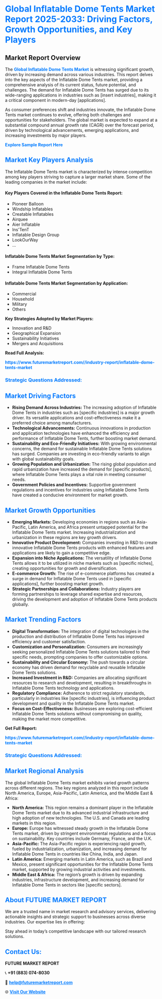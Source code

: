 <h1 style="color: #007BFF;">Global Inflatable Dome Tents Market Report 2025-2033: Driving Factors, Growth Opportunities, and Key Players</h1>

<section id="overview">
<h2>Market Report Overview</h2>
<p>The <a href="https://www.futuremarketreport.com//industry-report/inflatable-dome-tents-market" style="color: #007BFF; text-decoration: none;"><strong>Global Inflatable Dome Tents Market</strong></a> is witnessing significant growth, driven by increasing demand across various industries. This report delves into the key aspects of the Inflatable Dome Tents market, providing a comprehensive analysis of its current status, future potential, and challenges. The demand for Inflatable Dome Tents has surged due to its wide-ranging applications in industries such as [insert industries], making it a critical component in modern-day [applications].</p>
<p>As consumer preferences shift and industries innovate, the Inflatable Dome Tents market continues to evolve, offering both challenges and opportunities for stakeholders. The global market is expected to expand at a substantial compound annual growth rate (CAGR) over the forecast period, driven by technological advancements, emerging applications, and increasing investments by major players.</p>
</section>

<section id="overview">
<p><a href="https://www.futuremarketreport.com//request-sample/reportId=89175" style="color: #007BFF; text-decoration: none;"><strong>Explore Sample Report Here</strong></a></p>
</section>

<section id="key-players">
<h2 style="color: #007BFF;">Market Key Players Analysis</h2>
<p>The Inflatable Dome Tents market is characterized by intense competition among key players striving to capture a larger market share. Some of the leading companies in the market include:</p>
<h4>Key Players Covered in the Inflatable Dome Tents Report:</h4>
<ul><li>Pioneer Balloon</li><li>Windship Inflatables</li><li>Creatable Inflatables</li><li>Airquee</li><li>Aier Inflatable</li><li>Ins&#039;TenT</li><li>Inflatable Design Group</li><li>LookOurWay</li><li>...</li></ul>
<h4>Inflatable Dome Tents Market Segmentation by Type:</h4>
<ul><li>Frame Inflatable Dome Tents</li><li>Integral Inflatable Dome Tents</li></ul>

<h4>Inflatable Dome Tents Market Segmentation by Application:</h4>
<ul><li>Commercial</li><li>Household</li><li>Military</li><li>Others</li></ul>
<p><strong>Key Strategies Adopted by Market Players:</strong></p>
<ul>
<li>Innovation and R&D</li>
<li>Geographical Expansion</li>
<li>Sustainability Initiatives</li>
<li>Mergers and Acquisitions</li>
</ul>
</section>

<section>
<p><strong>Read Full Analysis: </strong></p><a href="https://www.futuremarketreport.com//industry-report/inflatable-dome-tents-market" style="color: #007BFF; text-decoration: none;"><strong>https://www.futuremarketreport.com//industry-report/inflatable-dome-tents-market</strong></a>
<h3 style="color: #007BFF;">Strategic Questions Addressed:</h3>
</section>

<section id="driving-factors">
<h2 style="color: #007BFF;">Market Driving Factors</h2>
<ul>
<li><strong>Rising Demand Across Industries:</strong> The increasing adoption of Inflatable Dome Tents in industries such as [specific industries] is a major growth driver. Its versatile applications and cost-effectiveness make it a preferred choice among manufacturers.</li>
<li><strong>Technological Advancements:</strong> Continuous innovations in production and application technologies have enhanced the efficiency and performance of Inflatable Dome Tents, further boosting market demand.</li>
<li><strong>Sustainability and Eco-Friendly Initiatives:</strong> With growing environmental concerns, the demand for sustainable Inflatable Dome Tents solutions has surged. Companies are investing in eco-friendly variants to align with global sustainability goals.</li>
<li><strong>Growing Population and Urbanization:</strong> The rising global population and rapid urbanization have increased the demand for [specific products], where Inflatable Dome Tents plays a vital role in meeting consumer needs.</li>
<li><strong>Government Policies and Incentives:</strong> Supportive government regulations and incentives for industries using Inflatable Dome Tents have created a conducive environment for market growth.</li>
</ul>
</section>

<section id="growth-opportunities">
<h2 style="color: #007BFF;">Market Growth Opportunities</h2>
<ul>
<li><strong>Emerging Markets:</strong> Developing economies in regions such as Asia-Pacific, Latin America, and Africa present untapped potential for the Inflatable Dome Tents market. Increasing industrialization and urbanization in these regions are key growth drivers.</li>
<li><strong>Innovative Product Development:</strong> Companies investing in R&D to create innovative Inflatable Dome Tents products with enhanced features and applications are likely to gain a competitive edge.</li>
<li><strong>Expansion into Niche Applications:</strong> The versatility of Inflatable Dome Tents allows it to be utilized in niche markets such as [specific niches], creating opportunities for growth and diversification.</li>
<li><strong>E-commerce Growth:</strong> The rise of e-commerce platforms has created a surge in demand for Inflatable Dome Tents used in [specific applications], further boosting market growth.</li>
<li><strong>Strategic Partnerships and Collaborations:</strong> Industry players are forming partnerships to leverage shared expertise and resources, driving the development and adoption of Inflatable Dome Tents products globally.</li>
</ul>
</section>

<section id="trending-factors">
<h2 style="color: #007BFF;">Market Trending Factors</h2>
<ul>
<li><strong>Digital Transformation:</strong> The integration of digital technologies in the production and distribution of Inflatable Dome Tents has improved efficiency and customer satisfaction.</li>
<li><strong>Customization and Personalization:</strong> Consumers are increasingly seeking personalized Inflatable Dome Tents solutions tailored to their specific needs, prompting companies to offer customizable options.</li>
<li><strong>Sustainability and Circular Economy:</strong> The push towards a circular economy has driven demand for recyclable and reusable Inflatable Dome Tents solutions.</li>
<li><strong>Increased Investment in R&D:</strong> Companies are allocating significant resources to research and development, resulting in breakthroughs in Inflatable Dome Tents technology and applications.</li>
<li><strong>Regulatory Compliance:</strong> Adherence to strict regulatory standards, particularly in industries like [specific industries], is influencing product development and quality in the Inflatable Dome Tents market.</li>
<li><strong>Focus on Cost-Effectiveness:</strong> Businesses are exploring cost-efficient Inflatable Dome Tents solutions without compromising on quality, making the market more competitive.</li>
</ul>
</section>

<section>
<p><strong>Get Full Report: </strong></p><a href="https://www.futuremarketreport.com//industry-report/inflatable-dome-tents-market" style="color: #007BFF; text-decoration: none;"><strong>https://www.futuremarketreport.com//industry-report/inflatable-dome-tents-market</strong></a>
<h3 style="color: #007BFF;">Strategic Questions Addressed:</h3>
</section>


<section id="regional-analysis">
<h2 style="color: #007BFF;">Market Regional Analysis</h2>
<p>The global Inflatable Dome Tents market exhibits varied growth patterns across different regions. The key regions analyzed in this report include North America, Europe, Asia-Pacific, Latin America, and the Middle East & Africa:</p>
<ul>
<li><strong>North America:</strong> This region remains a dominant player in the Inflatable Dome Tents market due to its advanced industrial infrastructure and high adoption of new technologies. The U.S. and Canada are leading markets in this region.</li>
<li><strong>Europe:</strong> Europe has witnessed steady growth in the Inflatable Dome Tents market, driven by stringent environmental regulations and a focus on sustainability. Key countries include Germany, France, and the U.K.</li>
<li><strong>Asia-Pacific:</strong> The Asia-Pacific region is experiencing rapid growth, fueled by industrialization, urbanization, and increasing demand for Inflatable Dome Tents in countries like China, India, and Japan.</li>
<li><strong>Latin America:</strong> Emerging markets in Latin America, such as Brazil and Mexico, present significant opportunities for the Inflatable Dome Tents market, supported by growing industrial activities and investments.</li>
<li><strong>Middle East & Africa:</strong> The region’s growth is driven by expanding industries, infrastructure development, and increasing demand for Inflatable Dome Tents in sectors like [specific sectors].</li>
</ul>
</section>

<footer>
<h2 style="color: #007BFF;">About FUTURE MARKET REPORT</h2>
<p>We are a trusted name in market research and advisory services, delivering actionable insights and strategic support to businesses across diverse industries. Our expertise lies in offering:</p>

<p>Stay ahead in today’s competitive landscape with our tailored research solutions.</p>

<h2 style="color: #007BFF;">Contact Us:</h2>
<p><strong>FUTURE MARKET REPORT</strong></p>
<p>📞 <strong>+91 (883) 074-8030</strong></p>
<p>📧 <strong><a href="mailto:help@futuremarketreport.com" style="color: #007BFF;">help@futuremarketreport.com</a></strong></p>
<p>🌐 <strong><a href="https://www.futuremarketreport.com/" style="color: #007BFF;">Visit Our Website</a></strong></p>
</footer>